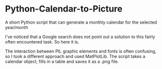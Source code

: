 # Python-Calendar-to-Picture
A short Python script that can generate a monthly calendar for the selected year/month

I've noticed that a Google search does not point out a solution to this fairly often encountered task. So here it is.

The interaction between PIL graphic elements and fonts is often confusing, so I took a different approach and used MatPlotLib. The script takes a calendar object, fills in a table and saves it as a .png file.
